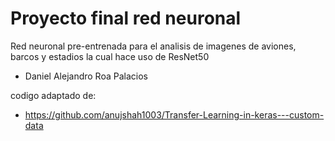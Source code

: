 # Proyecto final red neuronal

Red neuronal pre-entrenada para el analisis de imagenes de aviones, barcos y estadios la cual hace uso de ResNet50

- Daniel Alejandro Roa Palacios

codigo adaptado de: 

- https://github.com/anujshah1003/Transfer-Learning-in-keras---custom-data